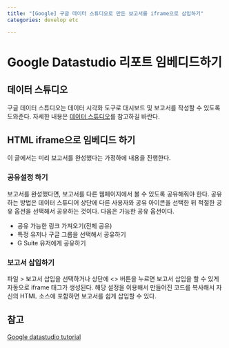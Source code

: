 ```yaml
---
title: "[Google] 구글 데이터 스튜디오로 만든 보고서를 iframe으로 삽입하기"
categories: develop etc

---
```


<h1 id="google-datastudio-리포트-임베디드하기">Google Datastudio 리포트 임베디드하기</h1>
<h2 id="데이터-스튜디오">데이터 스튜디오</h2>
<p>구글 데이터 스튜디오는 데이터 시각화 도구로 대시보드 및 보고서를 작성할 수 있도록 도와준다. 자세한 내용은 <a href="https://support.google.com/datastudio/answer/6283323?hl=ko">데이터 스튜디오</a>를 참고하길 바란다.</p>
<h2 id="html-iframe으로-임베디드-하기">HTML iframe으로 임베디드 하기</h2>
<p>이 글에서는 미리 보고서를 완성했다는 가정하에 내용을 진행한다.</p>
<h3 id="공유설정-하기">공유설정 하기</h3>
<p>보고서를 완성했다면, 보고서를 다른 웹페이지에서 볼 수 있도록 공유해줘야 한다. 공유하는 방법은 데이터 스튜디어 상단에 다른 사용자와 공유 아이콘을 선택한 뒤 적절한 공유 옵션을 선택해서 공유하는 것이다. 다음은 가능한 공유 옵션이다.</p>
<ul>
<li>공유 가능한 링크 가져오기(전체 공유)</li>
<li>특정 유저나 구글 그룹을 선택해서 공유하기</li>
<li>G Suite 유저에게 공유하기</li>
</ul>
<h3 id="보고서-삽입하기">보고서 삽입하기</h3>
<p>파일 &gt; 보고서 삽입을 선택하거나 상단에 &lt;&gt; 버튼을 누르면 보고서 삽입을 할 수 있게 자동으로 iframe 태그가 생성된다. 해당 설정을 이용해서 만들어진 코드를 복사해서 자신의 HTML 소스에 포함하면 보고서를 쉽게 삽입할 수 있다.</p>
<h2 id="참고">참고</h2>
<p><a href="https://support.google.com/datastudio/answer/7450249?hl=en">Google datastudio tutorial</a></p>

